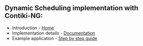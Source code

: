 ## Dynamic Scheduling implementation with Contiki-NG:

  * Introduction - [Home](https://github.com/zipper555/contiki-ng/wiki)
  * Implementation details - [Documentation](https://github.com/zipper555/contiki-ng/wiki/API-Documentation)
  * Example application - [Step by step guide](https://github.com/zipper555/contiki-ng/wiki/Step-by-step-guide-for-Dynamic-Scheduling)
